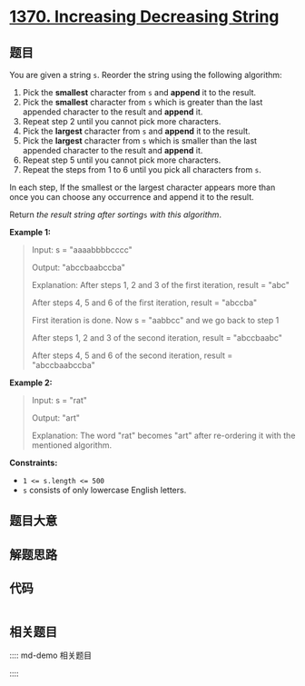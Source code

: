 # [1370. Increasing Decreasing String](https://leetcode.com/problems/increasing-decreasing-string)

## 题目

You are given a string `s`. Reorder the string using the following algorithm:

  1. Pick the **smallest** character from `s` and **append** it to the result.
  2. Pick the **smallest** character from `s` which is greater than the last appended character to the result and **append** it.
  3. Repeat step 2 until you cannot pick more characters.
  4. Pick the **largest** character from `s` and **append** it to the result.
  5. Pick the **largest** character from `s` which is smaller than the last appended character to the result and **append** it.
  6. Repeat step 5 until you cannot pick more characters.
  7. Repeat the steps from 1 to 6 until you pick all characters from `s`.

In each step, If the smallest or the largest character appears more than once
you can choose any occurrence and append it to the result.

Return _the result string after sorting_`s` _with this algorithm_.



**Example 1:**

> Input: s = "aaaabbbbcccc"
> 
> Output: "abccbaabccba"
> 
> Explanation: After steps 1, 2 and 3 of the first iteration, result = "abc"
> 
> After steps 4, 5 and 6 of the first iteration, result = "abccba"
> 
> First iteration is done. Now s = "aabbcc" and we go back to step 1
> 
> After steps 1, 2 and 3 of the second iteration, result = "abccbaabc"
> 
> After steps 4, 5 and 6 of the second iteration, result = "abccbaabccba"

**Example 2:**

> Input: s = "rat"
> 
> Output: "art"
> 
> Explanation: The word "rat" becomes "art" after re-ordering it with the mentioned algorithm.

**Constraints:**

  * `1 <= s.length <= 500`
  * `s` consists of only lowercase English letters.


## 题目大意

## 解题思路

## 代码

```javascript

```

## 相关题目

:::: md-demo 相关题目

::::

